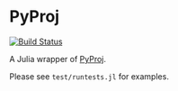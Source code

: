 # PyProj

[![Build Status](https://travis-ci.org/kshramt/PyProj.jl.svg?branch=master)](https://travis-ci.org/kshramt/PyProj.jl)

A Julia wrapper of [PyProj](https://pypi.python.org/pypi/pyproj).

Please see `test/runtests.jl` for examples.

